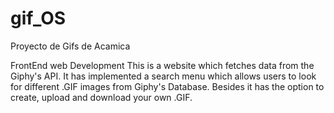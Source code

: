 # gif_OS
Proyecto de Gifs de Acamica

FrontEnd web Development
This is a website which fetches data from the Giphy's API. It has implemented a search menu which allows users to look for different .GIF images from Giphy's Database.
Besides it has the option to create, upload and download your own .GIF.
